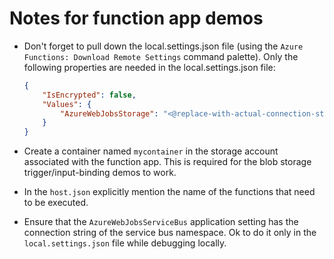 # Notes for function app demos

* Don't forget to pull down the local.settings.json file (using the `Azure Functions: Download Remote Settings` command palette). Only the following properties are needed in the local.settings.json file:

    ```json
    {
        "IsEncrypted": false,
        "Values": {
            "AzureWebJobsStorage": "<@replace-with-actual-connection-string-of-storage-account>"
        }
    }
    ```

* Create a container named `mycontainer` in the storage account associated with the function app. This is required for the blob storage trigger/input-binding demos to work.

* In the `host.json` explicitly mention the name of the functions that need to be executed.

* Ensure that the `AzureWebJobsServiceBus` application setting has the connection string of the service bus namespace. Ok to do it only in the `local.settings.json` file while debugging locally.
